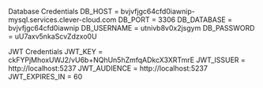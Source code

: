 Database Credentials
DB_HOST = bvjvfjgc64cfd0iawnip-mysql.services.clever-cloud.com
DB_PORT = 3306
DB_DATABASE = bvjvfjgc64cfd0iawnip
DB_USERNAME = utnivb8v0x2jsgym
DB_PASSWORD = uU7axv5nkaScvZdzxo0U

JWT Credentials
JWT_KEY = ckFYPjMhoxUWJ2/vU6b+NQhUn5hZmfqADkcX3XRTmrE
JWT_ISSUER = http://localhost:5237
JWT_AUDIENCE = http://localhost:5237
JWT_EXPIRES_IN = 60
